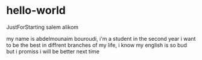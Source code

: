# hello-world
JustForStarting 
salem alikom

my name is abdelmounaim bouroudi, i'm a student in the second year i want to be the best in diffrent branches of my life, i know my english is so bud but i promiss i will be better next time
